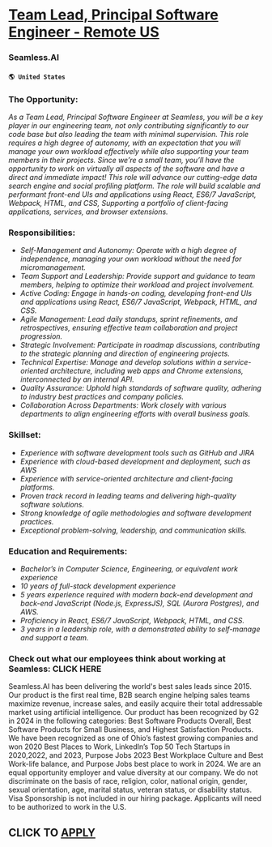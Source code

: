 # [Team Lead, Principal Software Engineer - Remote US](https://www.remotewlb.com/apply/team-lead-principal-software-engineer-remote-us-59903)  
### Seamless.AI  
#### `🌎 United States`  

### **The Opportunity:**

 _As a Team Lead, Principal Software Engineer at Seamless, you will be a key player in our engineering team, not only contributing significantly to our code base but also leading the team with minimal supervision. This role requires a high degree of autonomy, with an expectation that you will manage your own workload effectively while also supporting your team members in their projects. Since we’re a small team, you’ll have the opportunity to work on virtually all aspects of the software and have a direct and immediate impact! This role will advance our cutting-edge data search engine and social profiling platform. The role will build scalable and performant front-end UIs and applications using React, ES6/7 JavaScript, Webpack, HTML, and CSS, Supporting a portfolio of client-facing applications, services, and browser extensions._

###  **Responsibilities:**

  * _Self-Management and Autonomy: Operate with a high degree of independence, managing your own workload without the need for micromanagement._
  * _Team Support and Leadership: Provide support and guidance to team members, helping to optimize their workload and project involvement._
  * _Active Coding: Engage in hands-on coding, developing front-end UIs and applications using React, ES6/7 JavaScript, Webpack, HTML, and CSS._
  * _Agile Management: Lead daily standups, sprint refinements, and retrospectives, ensuring effective team collaboration and project progression._
  * _Strategic Involvement: Participate in roadmap discussions, contributing to the strategic planning and direction of engineering projects._
  * _Technical Expertise: Manage and develop solutions within a service-oriented architecture, including web apps and Chrome extensions, interconnected by an internal API._
  * _Quality Assurance: Uphold high standards of software quality, adhering to industry best practices and company policies._
  * _Collaboration Across Departments: Work closely with various departments to align engineering efforts with overall business goals._

### **Skillset:**

  * _Experience with software development tools such as GitHub and JIRA_
  * _Experience with cloud-based development and deployment, such as AWS_
  * _Experience with service-oriented architecture and client-facing platforms._
  * _Proven track record in leading teams and delivering high-quality software solutions._
  * _Strong knowledge of agile methodologies and software development practices._
  * _Exceptional problem-solving, leadership, and communication skills._

### **Education and Requirements:**

  * _Bachelor’s in Computer Science, Engineering, or equivalent work experience_
  * _10 years of full-stack development experience_
  * _5 years experience required with modern back-end development and back-end JavaScript (Node.js, ExpressJS), SQL (Aurora Postgres), and AWS._
  * _Proficiency in React, ES6/7 JavaScript, Webpack, HTML, and CSS._
  * _3 years in a leadership role, with a demonstrated ability to self-manage and support a team._

### **Check out what our employees think about working at Seamless: CLICK HERE**

Seamless.AI has been delivering the world's best sales leads since 2015. Our product is the first real time, B2B search engine helping sales teams maximize revenue, increase sales, and easily acquire their total addressable market using artificial intelligence. Our product has been recognized by G2 in 2024 in the following categories: Best Software Products Overall, Best Software Products for Small Business, and Highest Satisfaction Products. We have been recognized as one of Ohio’s fastest growing companies and won 2020 Best Places to Work, LinkedIn’s Top 50 Tech Startups in 2020,2022, and 2023, Purpose Jobs 2023 Best Workplace Culture and Best Work-life balance, and Purpose Jobs best place to work in 2024. We are an equal opportunity employer and value diversity at our company. We do not discriminate on the basis of race, religion, color, national origin, gender, sexual orientation, age, marital status, veteran status, or disability status. Visa Sponsorship is not included in our
hiring package. Applicants will need to be authorized to work in the U.S.

  
## CLICK TO [APPLY](https://www.remotewlb.com/apply/team-lead-principal-software-engineer-remote-us-59903)

